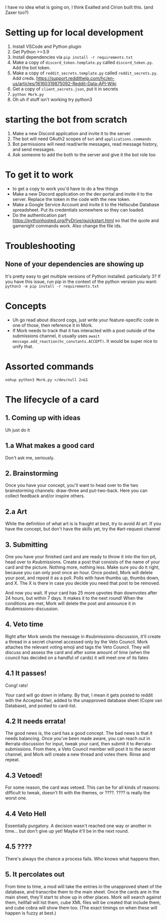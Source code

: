 I have no idea what is going on, I think Exalted and Cirion built this. (and Zaxer too?)



# Setting up for local development
1. Install VSCode and Python plugin
1. Get Python >=3.9
1. Install dependencies via `pip install -r requirements.txt`
1. Make a copy of `discord_token.template.py` called `discord_token.py`. Add the bot token.
1. Make a copy of `reddit_secrets.template.py` called `reddit_secrets.py`. Add creds. https://support.reddithelp.com/hc/en-us/articles/16160319875092-Reddit-Data-API-Wiki 
1. Get a copy of `client_secrets.json`, put it in secrets
1. `python Mork.py`
1. Oh uh if stuff isn't working try python3



# starting the bot from scratch
1. Make a new Discord application and invite it to the server
1. The bot will need OAuth2 scopes of `bot` and `applications.commands`
1. Bot permissions will need read/write messages, read message history, and send messages.
1. Ask someone to add the both to the server and give it the bot role too


# To get it to work
- to get a copy to work you'd have to do a few things
- Make a new Discord application on the dev portal and invite it to the server. Replace the token in the code with the new token.
- Make a Google Service Account and invite it to the Hellscube Database spreadsheet. Put its credentials somewhere so they can loaded.
- Do the authentication part https://pythonhosted.org/PyDrive/quickstart.html so that the quote and gamenight commands work. Also change the file ids.



# Troubleshooting
## None of your dependencies are showing up
It's pretty easy to get multiple versions of Python installed. particularly 3? If you have this issue, run pip in the context of the python version you want: `python3 -m pip install -r requirements.txt`


# Concepts
- Uh go read about discord cogs, just write your feature-specific code in one of those, then reference it in Mork.
- If Mork needs to track that it has interacted with a post outside of the submissions channel, it usually uses `await message.add_reaction(hc_constants.ACCEPT)`. It would be super nice to unify that.




# Assorted commands
`nohup python3 Mork.py >/dev/null 2>&1`




# The lifecycle of a card

## 1. Coming up with ideas
Uh just do it

## 1.a What makes a good card
Don't ask me, seriously.

## 2. Brainstorming
Once you have your concept, you'll want to head over to the two brainstorming channels: draw-three and put-two-back. Here you can collect feedback and/or inspire others.

## 2.a Art
While the definition of what art is is fraught at best, try to avoid AI art. If you have the concept, but don't have the skills yet, try the #art-request channel

## 3. Submitting
One you have your finished card and are ready to throw it into the lion pit, head over to #submissions. Create a post that consists of the name of your card and the picture. Nothing more, nothing less. Make sure you do it right, because you can only post once an hour. Once posted, Mork will delete your post, and repost it as a poll. Polls with have thumbs up, thumbs down, and X. The X is there in case you decide you need that post to be removed.

And now you wait. If your card has 25 more upvotes than downvotes after 24 hours, but within 7 days. It makes it to the next round! When the conditions are met, Mork will delete the post and announce it in #submissions-discussion.

## 4. Veto time
Right after Mork sends the message in #submissions-discussion, it'll create a thread in a secret channel accessed only by the Veto Council. Mork attaches the relevant voting emoji and tags the Veto Council. They will discuss and assess the card and after some amount of time (when the council has decided on a handful of cards) it will meet one of its fates

## 4.1 It passes!
Cong!
rats!

Your card will go down in infamy. By that, I mean it gets posted to reddit with the Accepted flair, added to the unapproved database sheet (Copie van Database), and posted to card-list.

## 4.2 It needs errata!
The good news is, the card has a good concept. The bad news is that it needs balancing. Once you've been made aware, you can reach out in #errata-discussion for input, tweak your card, then submit it to #errata-submissions. From there, a Veto Council member will post it to the secret channel, and Mork will create a new thread and votes there. Rinse and repeat.

## 4.3 Vetoed!
For some reason, the card was vetoed. This can be for all kinds of reasons: difficult to tweak, doesn't fit with the themes, or ????. ???? is really the worst one.

## 4.4 Veto Hell
Essentially purgatory. A decision wasn't reached one way or another in time... but don't give up yet! Maybe it'll be in the next round.

## 4.5 ????
There's always the chance a process fails. Who knows what happens then.

## 5. It percolates out
From time to time, a mod will take the entries in the unapproved sheet of the database, and transcribe them to the main sheet. Once the cards are in the main sheet, they'll start to show up in other places. Mork will search against them, hellfall will list them, cube XML files will be created that include them, and cube cobra will show them too. (The exact timings on when these will happen is fuzzy at best.)
